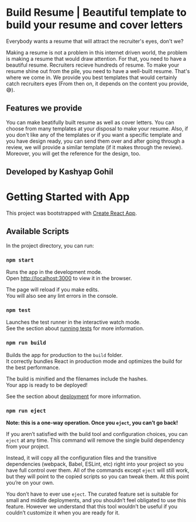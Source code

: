 # Build Resume | Beautiful template to build your resume and cover letters

Everybody wants a resume that will attract the recruiter's eyes, don't we? 

Making a resume is not a problem in this internet driven world, the problem is making a resume that would draw attention. For that, you need to have a beautiful resume. Recruiters recieve hundreds of resume. To make your resume shine out from the pile, you need to have a well-built resume. That's where we come in. We provide you best templates that would certainly catch recruiters eyes (From then on, it depends on the content you provide, 😅).

## Features we provide

You can make beatifully built resume as well as cover letters. You can choose from many templates at your disposal to make your resume. Also, if you don't like any of the templates or if you want a specific template and you have design ready, you can send them over and after going through a review, we will provide a similar template (if it makes through the review). Moreover, you will get the reference for the design, too.

## Developed by Kashyap Gohil

# Getting Started with App

This project was bootstrapped with [Create React App](https://github.com/facebook/create-react-app).

## Available Scripts

In the project directory, you can run:

### `npm start`

Runs the app in the development mode.\
Open [http://localhost:3000](http://localhost:3000) to view it in the browser.

The page will reload if you make edits.\
You will also see any lint errors in the console.

### `npm test`

Launches the test runner in the interactive watch mode.\
See the section about [running tests](https://facebook.github.io/create-react-app/docs/running-tests) for more information.

### `npm run build`

Builds the app for production to the `build` folder.\
It correctly bundles React in production mode and optimizes the build for the best performance.

The build is minified and the filenames include the hashes.\
Your app is ready to be deployed!

See the section about [deployment](https://facebook.github.io/create-react-app/docs/deployment) for more information.

### `npm run eject`

**Note: this is a one-way operation. Once you `eject`, you can’t go back!**

If you aren’t satisfied with the build tool and configuration choices, you can `eject` at any time. This command will remove the single build dependency from your project.

Instead, it will copy all the configuration files and the transitive dependencies (webpack, Babel, ESLint, etc) right into your project so you have full control over them. All of the commands except `eject` will still work, but they will point to the copied scripts so you can tweak them. At this point you’re on your own.

You don’t have to ever use `eject`. The curated feature set is suitable for small and middle deployments, and you shouldn’t feel obligated to use this feature. However we understand that this tool wouldn’t be useful if you couldn’t customize it when you are ready for it.
